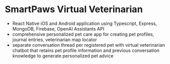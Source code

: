 # SmartPaws Virtual Veterinarian
- React Native iOS and Android application using Typescript, Express, MongoDB, Firebase, OpenAI Assistants API
- comprehensive personalized pet care app for creating pet profiles, journal entries, veterinarian map locator
- separate conversation thread per registered pet with virtual veterinarian chatbot that retains pet profile information and previous conversation knowledge to generate personalized pet advice

